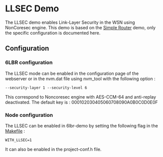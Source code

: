 # LLSEC Demo

The LLSEC demo enables Link-Layer Security in the WSN using NonCoresec engine. This demo is based on the [Simple Router](../simple-router/README.md) demo, only the specific configuration is documented here.

## Configuration

### 6LBR configuration

The LLSEC mode can be enabled in the configuration page of the webserver or in the nvm.dat file using nvm_tool with the following option :

    --security-layer 1 --security-level 6
    
This correspond to Noncoresec engine with AES-CCM-64 and anti-replay deactivated. The default key is : 000102030405060708090A0B0C0D0E0F

### Node configuration

The LLSEC can be enabled in 6lbr-demo by setting the following flag in the [Makefile](../firmwares/llsec/Makefile) :

    WITH_LLSEC=1

It can also be enabled in the project-conf.h file.
